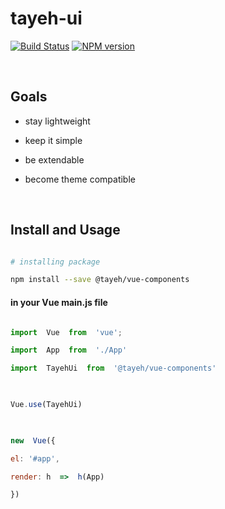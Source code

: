# tayeh-ui
[![Build Status](https://ops.pchas.ir/job/tayeh-vue-ui/badge/icon)](https://ops.pchas.ir/job/tayeh-vue-ui/)
[![NPM version](https://img.shields.io/npm/v/@tayeh/vue-components.svg?style=flat)](https://www.npmjs.org/package/@tayeh/vue-components)




  

<!-- <p align="center">

<b>

<a href="https://github.com/waynecz/Holmes">Holmes: Server boilerplate you might need</a>

|

<a href="https://github.com/waynecz/vue-img-inputer">Place other links here</a>

</b>

</p> -->

  

<br>

  

## Goals

  

- stay lightweight

- keep it simple

- be extendable

- become theme compatible

  

<br>

  

## Install and Usage

  

```bash

# installing package

npm install --save @tayeh/vue-components

```

  

#### in your Vue main.js file

  

```js

import  Vue  from  'vue';

import  App  from  './App'

import  TayehUi  from  '@tayeh/vue-components'

  

Vue.use(TayehUi)

  

new  Vue({

el: '#app',

render: h  =>  h(App)

})

  
```

  

<br>